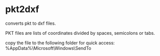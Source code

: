 # pkt2dxf
converts pkt to dxf files.

PKT files are lists of coordinates divided by spaces, semicolons or tabs.

copy the file to the following folder for quick access: 
%AppData%\Microsoft\Windows\SendTo
